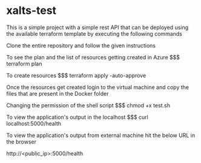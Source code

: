 # xalts-test

This is a simple project with a simple rest API that can be deployed using the available terraform template by executing the following commands

Clone the entire repository and follow the given instructions

To see the plan and the list of resources getting created in Azure 
$$$ terraform plan 

To create resources 
$$$ terraform apply -auto-approve

Once the resources get created login to the virtual machine and copy the files that are present in the Docker folder 

Changing the permission of the shell script
$$$ chmod +x test.sh

To view the application's output in the localhost
$$$ curl localhost:5000/health

To view the application's output from external machine hit the below URL in the browser


http://<public_ip>:5000/health



